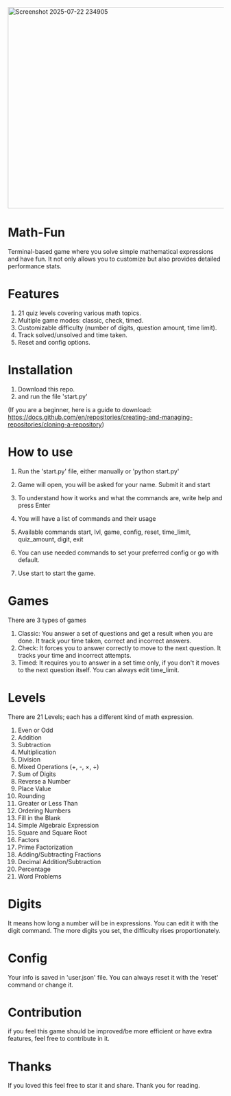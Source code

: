 <img width="1018" height="468" alt="Screenshot 2025-07-22 234905" src="https://github.com/user-attachments/assets/0a28e929-4c8e-41ff-a46e-b5b5b6ecb73f" />

# Math-Fun
Terminal-based game where you solve simple mathematical expressions and have fun. It not only allows you to customize but also provides detailed performance stats.

# Features 
1. 21 quiz levels covering various math topics.
2. Multiple game modes: classic, check, timed.
3. Customizable difficulty (number of digits, question amount, time limit).
4. Track solved/unsolved and time taken.
5. Reset and config options.

# Installation
1. Download this repo.
2. and run the file 'start.py'

(If you are a beginner, here is a  guide to download: https://docs.github.com/en/repositories/creating-and-managing-repositories/cloning-a-repository)

# How to use
1. Run the 'start.py' file, either manually or 'python start.py'
2. Game will open, you will be asked for your name. Submit it and start
3. To understand how it works and what the commands are, write help and press Enter
4. You will have a list of commands and their usage

5. Available commands
start, lvl, game, config, reset, time_limit, quiz_amount, digit, exit

6. You can use needed commands to set your preferred config or go with default.
7. Use start to start the game.

# Games

There are 3 types of games 

1. Classic: You answer a set of questions and get a result when you are done. It track your time taken, correct and incorrect answers.
2. Check: It forces you to answer correctly to move to the next question. It tracks your time and incorrect attempts.
3. Timed: It requires you to answer in a set time only, if you don't it moves to the next question itself. You can always edit time_limit.


# Levels
There are 21 Levels; each has a different kind of math expression.
1. Even or Odd  
2. Addition  
3. Subtraction  
4. Multiplication  
5. Division  
6. Mixed Operations (+, -, ×, ÷)  
7. Sum of Digits 
8. Reverse a Number
9. Place Value
10. Rounding 
11. Greater or Less Than  
12. Ordering Numbers  
13. Fill in the Blank  
14. Simple Algebraic Expression 
15. Square and Square Root  
16. Factors 
17. Prime Factorization 
18. Adding/Subtracting Fractions 
19. Decimal Addition/Subtraction  
20. Percentage  
21. Word Problems

# Digits
It means how long a number will be in expressions. You can edit it with the digit command. The more digits you set, the difficulty rises proportionately.

# Config 
Your info is saved in 'user.json' file. You can always reset it with the 'reset' command or change it.

# Contribution 
if you feel this game should be improved/be more efficient or have extra features, feel free to contribute in it. 

# Thanks 
If you loved this feel free to star it and share. Thank you for reading.

